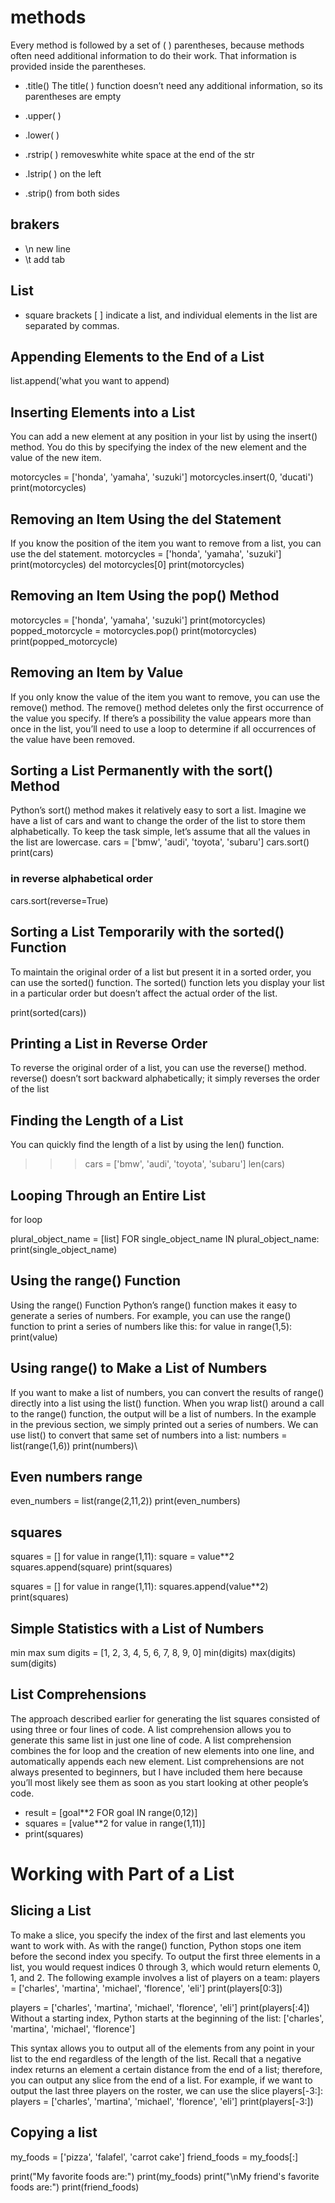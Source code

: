 # methods
Every method is followed by a set of ( ) parentheses,
because methods often need additional information to do their work.
That information is provided inside the parentheses.

- .title() 
The title( ) function doesn’t need any additional information, so its parentheses are empty

- .upper( )
- .lower( )
- .rstrip( ) removeswhite white space at the end of the str
- .lstrip( ) on the left
- .strip() from both sides

## brakers
- \n new line
- \t add tab

## List
- square brackets [ ] indicate a list, and individual elements
in the list are separated by commas.

## Appending Elements to the End of a List
list.append('what you want to append)

## Inserting Elements into a List
You can add a new element at any position in your list by using the insert()
method. You do this by specifying the index of the new element and the
value of the new item.

motorcycles = ['honda', 'yamaha', 'suzuki']
motorcycles.insert(0, 'ducati')
print(motorcycles)

## Removing an Item Using the del Statement
If you know the position of the item you want to remove from a list, you can
use the del statement.
motorcycles = ['honda', 'yamaha', 'suzuki']
print(motorcycles)
del motorcycles[0]
print(motorcycles)

## Removing an Item Using the pop() Method
motorcycles = ['honda', 'yamaha', 'suzuki']
print(motorcycles)
popped_motorcycle = motorcycles.pop()
print(motorcycles)
print(popped_motorcycle)

## Removing an Item by Value
If you only know the value of the item you want to remove, you
can use the remove() method.
The remove() method deletes only the first occurrence of the value you specify. If there’s
a possibility the value appears more than once in the list, you’ll need to use a loop to
determine if all occurrences of the value have been removed.

## Sorting a List Permanently with the sort() Method
Python’s sort() method makes it relatively easy to sort a list. Imagine we
have a list of cars and want to change the order of the list to store them
alphabetically. To keep the task simple, let’s assume that all the values in
the list are lowercase.
cars = ['bmw', 'audi', 'toyota', 'subaru']
cars.sort()
print(cars)

### in reverse alphabetical order
cars.sort(reverse=True)

## Sorting a List Temporarily with the sorted() Function
To maintain the original order of a list but present it in a sorted order, you
can use the sorted() function. The sorted() function lets you display your list
in a particular order but doesn’t affect the actual order of the list.

print(sorted(cars))

## Printing a List in Reverse Order
To reverse the original order of a list, you can use the reverse() method.
reverse() doesn’t sort backward alphabetically; it simply reverses the order of the list

## Finding the Length of a List
You can quickly find the length of a list by using the len() function.
>>> cars = ['bmw', 'audi', 'toyota', 'subaru']
>>> len(cars)


## Looping Through an Entire List

for loop

plural_object_name = [list]
FOR single_object_name IN plural_object_name:
    print(single_object_name)

## Using the range() Function
Using the range() Function
Python’s range() function makes it easy to generate a series of numbers.
For example, you can use the range() function to print a series of numbers
like this:
    for value in range(1,5):
        print(value)

## Using range() to Make a List of Numbers
If you want to make a list of numbers, you can convert the results of range()
directly into a list using the list() function. When you wrap list() around a
call to the range() function, the output will be a list of numbers.
In the example in the previous section, we simply printed out a series of
numbers. We can use list() to convert that same set of numbers into a list:
numbers = list(range(1,6))
print(numbers)\

## Even numbers range
even_numbers = list(range(2,11,2))
print(even_numbers)

## squares
squares = []
for value in range(1,11):
    square = value**2
    squares.append(square)
print(squares)

squares = []
for value in range(1,11):
   squares.append(value**2)
print(squares)

## Simple Statistics with a List of Numbers
min max sum
digits = [1, 2, 3, 4, 5, 6, 7, 8, 9, 0]
min(digits)
max(digits)
sum(digits)


## List Comprehensions
The approach described earlier for generating the list squares consisted of
using three or four lines of code. A list comprehension allows you to generate
this same list in just one line of code. A list comprehension combines the
for loop and the creation of new elements into one line, and automatically
appends each new element. List comprehensions are not always presented
to beginners, but I have included them here because you’ll most likely see
them as soon as you start looking at other people’s code.
* result = [goal**2 FOR goal IN range(0,12)]
* squares = [value**2 for value in range(1,11)]
* print(squares)

# Working with Part of a List
## Slicing a List
To make a slice, you specify the index of the first and last elements you
want to work with. As with the range() function, Python stops one item
before the second index you specify. To output the first three elements
in a list, you would request indices 0 through 3, which would return elements
0, 1, and 2.
The following example involves a list of players on a team:
players = ['charles', 'martina', 'michael', 'florence', 'eli']
print(players[0:3])


players = ['charles', 'martina', 'michael', 'florence', 'eli']
print(players[:4])
Without a starting index, Python starts at the beginning of the list:
['charles', 'martina', 'michael', 'florence']

This syntax allows you to output all of the elements from any point in
your list to the end regardless of the length of the list. Recall that a negative
index returns an element a certain distance from the end of a list;
therefore, you can output any slice from the end of a list. For example, if
we want to output the last three players on the roster, we can use the slice
players[-3:]:
players = ['charles', 'martina', 'michael', 'florence', 'eli']
print(players[-3:])

## Copying a list 

my_foods = ['pizza', 'falafel', 'carrot cake']
friend_foods = my_foods[:]

print("My favorite foods are:")
print(my_foods)
print("\nMy friend's favorite foods are:")
print(friend_foods)